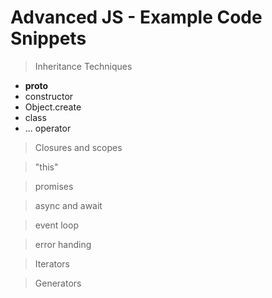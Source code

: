 # Advanced JS - Example Code Snippets

> Inheritance Techniques

- __proto__
- constructor
- Object.create
- class
- ... operator

> Closures and scopes

> "this"

> promises

> async and await

> event loop

> error handing

> Iterators

> Generators
